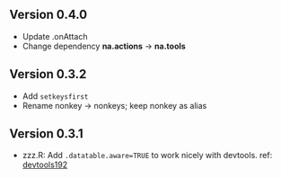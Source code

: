 ## Version 0.4.0 

 - Update .onAttach
 - Change dependency **na.actions** -> **na.tools**

## Version 0.3.2 

 - Add `setkeysfirst`
 - Rename nonkey -> nonkeys; keep nonkey as alias

## Version 0.3.1

- zzz.R: Add `.datatable.aware=TRUE` to work nicely with devtools.
  ref: [devtools192](https://github.com/hadley/devtools/issues/192)
